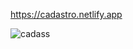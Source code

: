https://cadastro.netlify.app

![cadass](https://user-images.githubusercontent.com/96742270/151000899-2560beed-0fca-4e5e-9606-313a5fff2646.jpeg)
